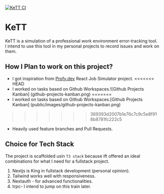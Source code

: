 [![KeTT CI](https://github.com/kenmwangi/KeTT/actions/workflows/main.yml/badge.svg)](https://github.com/kenmwangi/KeTT/actions/workflows/main.yml)

# KeTT

KeTT is a simulation of a professional work environment error-tracking tool. I intend to use this tool in my personal projects to record issues and work on them.

## How I Plan to work on this project?

- I got inspiration from [Profy.dev](https://profy.dev/article/react-projects-for-your-portfolio#use-the-readme-file-to-stand-out) React Job Simulator project.
<<<<<<< HEAD
- I worked on tasks based on Github Workspaces.![Github Projects Kanban] (github-projects-kanban.png)
=======
- I worked on tasks based on Github Workspaces.[Github Projects Kanban] (public/images/github-projects-kanban.png)
>>>>>>> 369393d2007b1e76c7c9c5e8f918b8781fc222c5
- Heavily used feature branches and Pull Requests.

## Choice for Tech Stack

The project is scaffolded usin `T3 stack` because ift offered an ideal combinations for what I need for a fullstack project.

1. Nextjs is King in fullstack development (personal opinion).
2. Tailwind works well with responsiveness.
3. Nextauth - for advanced functionalities.
4. trpc- I intend to jump on this train later.
